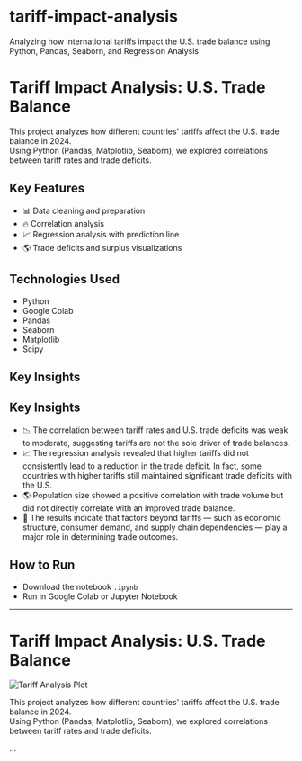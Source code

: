# tariff-impact-analysis
Analyzing how international tariffs impact the U.S. trade balance using Python, Pandas, Seaborn, and Regression Analysis
# Tariff Impact Analysis: U.S. Trade Balance

This project analyzes how different countries' tariffs affect the U.S. trade balance in 2024.  
Using Python (Pandas, Matplotlib, Seaborn), we explored correlations between tariff rates and trade deficits.

## Key Features
- 📊 Data cleaning and preparation
- 🔥 Correlation analysis
- 📈 Regression analysis with prediction line
- 🌎 Trade deficits and surplus visualizations

## Technologies Used
- Python
- Google Colab
- Pandas
- Seaborn
- Matplotlib
- Scipy

## Key Insights
## Key Insights

- 📉 The correlation between tariff rates and U.S. trade deficits was weak to moderate, suggesting tariffs are not the sole driver of trade balances.
- 📈 The regression analysis revealed that higher tariffs did not consistently lead to a reduction in the trade deficit. In fact, some countries with higher tariffs still maintained significant trade deficits with the U.S.
- 🌎 Population size showed a positive correlation with trade volume but did not directly correlate with an improved trade balance.
- 🔎 The results indicate that factors beyond tariffs — such as economic structure, consumer demand, and supply chain dependencies — play a major role in determining trade outcomes.


## How to Run
- Download the notebook `.ipynb`
- Run in Google Colab or Jupyter Notebook

---
# Tariff Impact Analysis: U.S. Trade Balance

![Tariff Analysis Plot](tariff_analysis_plot.png)

This project analyzes how different countries' tariffs affect the U.S. trade balance in 2024.  
Using Python (Pandas, Matplotlib, Seaborn), we explored correlations between tariff rates and trade deficits.

...
